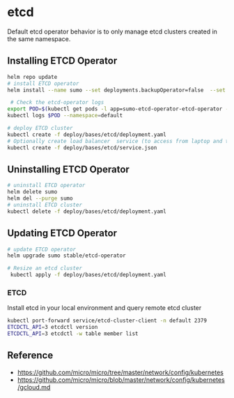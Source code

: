 # etcd

Default etcd operator behavior is to only manage etcd clusters created in the same namespace.

## Installing ETCD Operator

```bash
helm repo update
# install ETCD operator
helm install --name sumo --set deployments.backupOperator=false  --set deployments.restoreOperator=false stable/etcd-operator

 # Check the etcd-operator logs
export POD=$(kubectl get pods -l app=sumo-etcd-operator-etcd-operator --namespace default --output name)
kubectl logs $POD --namespace=default

# deploy ETCD cluster
kubectl create -f deploy/bases/etcd/deployment.yaml
# Optionally create load balancer  service (to access from laptop and test etcd is responding)
kubectl create -f deploy/bases/etcd/service.json
```

## Uninstalling ETCD Operator

```bash
# uninstall ETCD operator
helm delete sumo
helm del --purge sumo
# uninstall ETCD cluster
kubectl delete -f deploy/bases/etcd/deployment.yaml
```

## Updating ETCD Operator

```bash
# update ETCD operator
helm upgrade sumo stable/etcd-operator

# Resize an etcd cluster
 kubectl apply -f deploy/bases/etcd/deployment.yaml
```

### ETCD

Install etcd in your local environment and query remote etcd cluster

```bash
kubectl port-forward service/etcd-cluster-client -n default 2379
ETCDCTL_API=3 etcdctl version
ETCDCTL_API=3 etcdctl -w table member list
```

## Reference

- https://github.com/micro/micro/tree/master/network/config/kubernetes
- https://github.com/micro/micro/blob/master/network/config/kubernetes/gcloud.md
